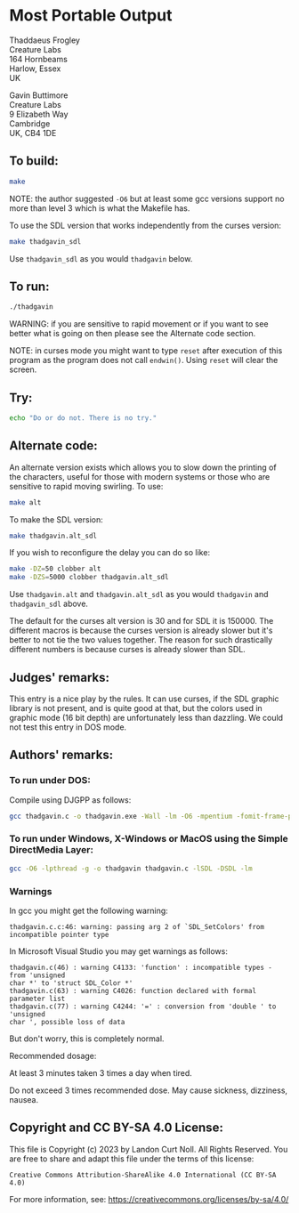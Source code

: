 # Most Portable Output

Thaddaeus Frogley  
Creature Labs  
164 Hornbeams  
Harlow, Essex  
UK  
  
Gavin Buttimore  
Creature Labs  
9 Elizabeth Way   
Cambridge   
UK, CB4 1DE  


## To build:

```sh
make
```

NOTE: the author suggested `-O6` but at least some gcc versions support no more
than level 3 which is what the Makefile has.

To use the SDL version that works independently from the curses version:

```sh
make thadgavin_sdl
```

Use `thadgavin_sdl` as you would `thadgavin` below.


## To run:

```sh
./thadgavin
```

WARNING: if you are sensitive to rapid movement or if you want to see better
what is going on then please see the Alternate code section.

NOTE: in curses mode you might want to type `reset` after execution of this
program as the program does not call `endwin()`. Using `reset` will clear the
screen.


## Try:

```sh
echo "Do or do not. There is no try."
```

## Alternate code:

An alternate version exists which allows you to slow down the printing of the
characters, useful for those with modern systems or those who are sensitive to
rapid moving swirling. To use:


```sh
make alt
```

To make the SDL version:

```sh
make thadgavin.alt_sdl
```

If you wish to reconfigure the delay you can do so like:

```sh
make -DZ=50 clobber alt
make -DZS=5000 clobber thadgavin.alt_sdl
```

Use `thadgavin.alt` and `thadgavin.alt_sdl` as you would `thadgavin` and
`thadgavin_sdl` above.

The default for the curses alt version is 30 and for SDL it is 150000. The
different macros is because the curses version is already slower but it's better
to not tie the two values together. The reason for such drastically different
numbers is because curses is already slower than SDL.


## Judges' remarks:

This entry is a nice play by the rules. It can use curses, if the
SDL graphic library is not present, and is quite good at that,
but the colors used in graphic mode (16 bit depth) are unfortunately
less than dazzling. We could not test this entry in DOS mode.


## Authors' remarks:

### To run under DOS:

Compile using DJGPP as follows:

```sh
gcc thadgavin.c -o thadgavin.exe -Wall -lm -O6 -mpentium -fomit-frame-pointer -ffast-math
```

### To run under Windows, X-Windows or MacOS using the Simple DirectMedia Layer:

```sh
gcc -O6 -lpthread -g -o thadgavin thadgavin.c -lSDL -DSDL -lm
```


### Warnings

In gcc you might get the following warning:

```
thadgavin.c.c:46: warning: passing arg 2 of `SDL_SetColors' from incompatible pointer type
```

In Microsoft Visual Studio you may get warnings as follows:

```
thadgavin.c(46) : warning C4133: 'function' : incompatible types - from 'unsigned
char *' to 'struct SDL_Color *'
thadgavin.c(63) : warning C4026: function declared with formal parameter list
thadgavin.c(77) : warning C4244: '=' : conversion from 'double ' to 'unsigned
char ', possible loss of data

```

But don't worry, this is completely normal.

Recommended dosage:

At least 3 minutes taken 3 times a day when tired.

Do not exceed 3 times recommended dose.  May cause sickness, dizziness, nausea.


## Copyright and CC BY-SA 4.0 License:

This file is Copyright (c) 2023 by Landon Curt Noll.  All Rights Reserved.
You are free to share and adapt this file under the terms of this license:

    Creative Commons Attribution-ShareAlike 4.0 International (CC BY-SA 4.0)

For more information, see: https://creativecommons.org/licenses/by-sa/4.0/
